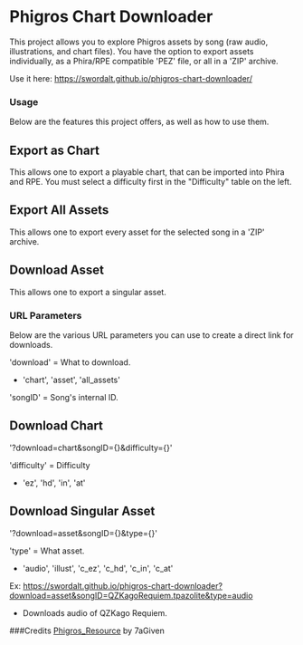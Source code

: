 # Phigros Chart Downloader
This project allows you to explore Phigros assets by song (raw audio, illustrations, and chart files). You have the option to export assets individually, as a Phira/RPE compatible 'PEZ' file, or all in a 'ZIP' archive.

Use it here: https://swordalt.github.io/phigros-chart-downloader/

### Usage
Below are the features this project offers, as well as how to use them.

## Export as Chart
This allows one to export a playable chart, that can be imported into Phira and RPE. You must select a difficulty first in the "Difficulty" table on the left.

## Export All Assets
This allows one to export every asset for the selected song in a 'ZIP' archive.

## Download Asset
This allows one to export a singular asset.

### URL Parameters
Below are the various URL parameters you can use to create a direct link for downloads.

'download' = What to download.
- 'chart', 'asset', 'all_assets'

'songID' = Song's internal ID.

## Download Chart
'?download=chart&songID={}&difficulty={}'

'difficulty' = Difficulty
- 'ez', 'hd', 'in', 'at'

## Download Singular Asset
'?download=asset&songID={}&type={}'

'type' = What asset.
- 'audio', 'illust', 'c_ez', 'c_hd', 'c_in', 'c_at'

Ex: https://swordalt.github.io/phigros-chart-downloader?download=asset&songID=QZKagoRequiem.tpazolite&type=audio
- Downloads audio of QZKago Requiem.

###Credits
[Phigros_Resource](https://github.com/7aGiven/Phigros_Resource) by 7aGiven
